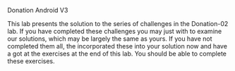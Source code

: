 Donation Android V3

This lab presents the solution to the series of challenges in the Donation-02 lab. If you have completed these challenges you may just with to examine our solutions, which may be largely the same as yours. If you have not completed them all, the incorporated these into your solution now and have a got at the exercises at the end of this lab. You should be able to complete these exercises.